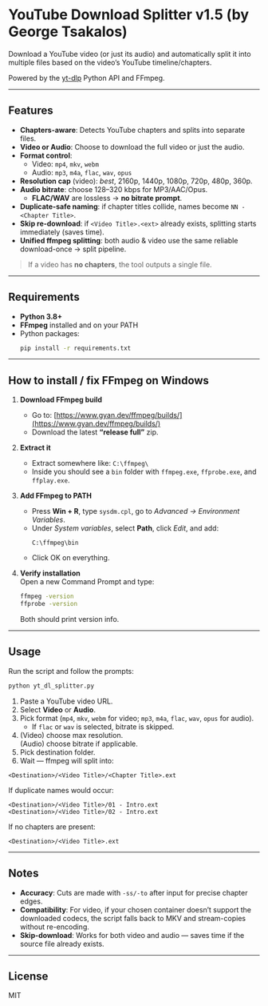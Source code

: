 
# YouTube Download Splitter v1.5 (by George Tsakalos)

Download a YouTube video (or just its audio) and automatically split it into multiple files based on the video’s YouTube timeline/chapters.

Powered by the [yt-dlp](https://github.com/yt-dlp/yt-dlp) Python API and FFmpeg.

---

## Features

- **Chapters-aware**: Detects YouTube chapters and splits into separate files.
- **Video or Audio**: Choose to download the full video or just the audio.
- **Format control**:
  - Video: `mp4`, `mkv`, `webm`
  - Audio: `mp3`, `m4a`, `flac`, `wav`, `opus`
- **Resolution cap** (video): *best*, 2160p, 1440p, 1080p, 720p, 480p, 360p.
- **Audio bitrate**: choose 128–320 kbps for MP3/AAC/Opus.  
  - **FLAC/WAV** are lossless → **no bitrate prompt**.
- **Duplicate-safe naming**: if chapter titles collide, names become `NN - <Chapter Title>`.
- **Skip re-download**: if `<Video Title>.<ext>` already exists, splitting starts immediately (saves time).
- **Unified ffmpeg splitting**: both audio & video use the same reliable download-once → split pipeline.  

> If a video has **no chapters**, the tool outputs a single file.

---

## Requirements

- **Python 3.8+**
- **FFmpeg** installed and on your PATH
- Python packages:
  ```bash
  pip install -r requirements.txt
  ```

---

## How to install / fix FFmpeg on Windows

1. **Download FFmpeg build**  
   - Go to: [https://www.gyan.dev/ffmpeg/builds/](https://www.gyan.dev/ffmpeg/builds/)  
   - Download the latest **“release full”** zip.

2. **Extract it**  
   - Extract somewhere like: `C:\ffmpeg\`  
   - Inside you should see a `bin` folder with `ffmpeg.exe`, `ffprobe.exe`, and `ffplay.exe`.

3. **Add FFmpeg to PATH**  
   - Press **Win + R**, type `sysdm.cpl`, go to *Advanced → Environment Variables*.  
   - Under *System variables*, select **Path**, click *Edit*, and add:  
     ```
     C:\ffmpeg\bin
     ```
   - Click OK on everything.

4. **Verify installation**  
   Open a new Command Prompt and type:
   ```cmd
   ffmpeg -version
   ffprobe -version
   ```
   Both should print version info.

---

## Usage

Run the script and follow the prompts:

```bash
python yt_dl_splitter.py
```

1. Paste a YouTube video URL.  
2. Select **Video** or **Audio**.  
3. Pick format (`mp4`, `mkv`, `webm` for video; `mp3`, `m4a`, `flac`, `wav`, `opus` for audio).  
   - If `flac` or `wav` is selected, bitrate is skipped.  
4. (Video) choose max resolution.  
   (Audio) choose bitrate if applicable.  
5. Pick destination folder.  
6. Wait — ffmpeg will split into:

```
<Destination>/<Video Title>/<Chapter Title>.ext
```

If duplicate names would occur:

```
<Destination>/<Video Title>/01 - Intro.ext
<Destination>/<Video Title>/02 - Intro.ext
```

If no chapters are present:

```
<Destination>/<Video Title>.ext
```

---

## Notes

- **Accuracy**: Cuts are made with `-ss/-to` after input for precise chapter edges.  
- **Compatibility**: For video, if your chosen container doesn’t support the downloaded codecs, the script falls back to MKV and stream-copies without re-encoding.  
- **Skip-download**: Works for both video and audio — saves time if the source file already exists.

---

## License

MIT
